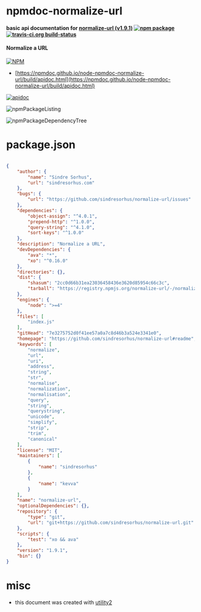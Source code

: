 # npmdoc-normalize-url

#### basic api documentation for  [normalize-url (v1.9.1)](https://github.com/sindresorhus/normalize-url#readme)  [![npm package](https://img.shields.io/npm/v/npmdoc-normalize-url.svg?style=flat-square)](https://www.npmjs.org/package/npmdoc-normalize-url) [![travis-ci.org build-status](https://api.travis-ci.org/npmdoc/node-npmdoc-normalize-url.svg)](https://travis-ci.org/npmdoc/node-npmdoc-normalize-url)

#### Normalize a URL

[![NPM](https://nodei.co/npm/normalize-url.png?downloads=true&downloadRank=true&stars=true)](https://www.npmjs.com/package/normalize-url)

- [https://npmdoc.github.io/node-npmdoc-normalize-url/build/apidoc.html](https://npmdoc.github.io/node-npmdoc-normalize-url/build/apidoc.html)

[![apidoc](https://npmdoc.github.io/node-npmdoc-normalize-url/build/screenCapture.buildCi.browser.%252Ftmp%252Fbuild%252Fapidoc.html.png)](https://npmdoc.github.io/node-npmdoc-normalize-url/build/apidoc.html)

![npmPackageListing](https://npmdoc.github.io/node-npmdoc-normalize-url/build/screenCapture.npmPackageListing.svg)

![npmPackageDependencyTree](https://npmdoc.github.io/node-npmdoc-normalize-url/build/screenCapture.npmPackageDependencyTree.svg)



# package.json

```json

{
    "author": {
        "name": "Sindre Sorhus",
        "url": "sindresorhus.com"
    },
    "bugs": {
        "url": "https://github.com/sindresorhus/normalize-url/issues"
    },
    "dependencies": {
        "object-assign": "^4.0.1",
        "prepend-http": "^1.0.0",
        "query-string": "^4.1.0",
        "sort-keys": "^1.0.0"
    },
    "description": "Normalize a URL",
    "devDependencies": {
        "ava": "*",
        "xo": "^0.16.0"
    },
    "directories": {},
    "dist": {
        "shasum": "2cc0d66b31ea23036458436e3620d85954c66c3c",
        "tarball": "https://registry.npmjs.org/normalize-url/-/normalize-url-1.9.1.tgz"
    },
    "engines": {
        "node": ">=4"
    },
    "files": [
        "index.js"
    ],
    "gitHead": "7e3275752d0f41ee57a0a7c8d46b3a524e3341e0",
    "homepage": "https://github.com/sindresorhus/normalize-url#readme",
    "keywords": [
        "normalize",
        "url",
        "uri",
        "address",
        "string",
        "str",
        "normalise",
        "normalization",
        "normalisation",
        "query",
        "string",
        "querystring",
        "unicode",
        "simplify",
        "strip",
        "trim",
        "canonical"
    ],
    "license": "MIT",
    "maintainers": [
        {
            "name": "sindresorhus"
        },
        {
            "name": "kevva"
        }
    ],
    "name": "normalize-url",
    "optionalDependencies": {},
    "repository": {
        "type": "git",
        "url": "git+https://github.com/sindresorhus/normalize-url.git"
    },
    "scripts": {
        "test": "xo && ava"
    },
    "version": "1.9.1",
    "bin": {}
}
```



# misc
- this document was created with [utility2](https://github.com/kaizhu256/node-utility2)
